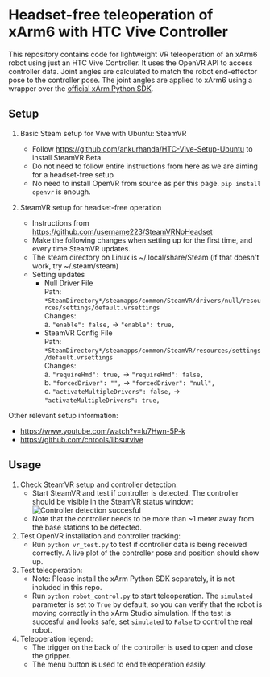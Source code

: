 # Headset-free teleoperation of xArm6 with HTC Vive Controller

This repository contains code for lightweight VR teleoperation of an xArm6 robot using just an HTC Vive Controller. It uses the OpenVR API to access controller data. Joint angles are calculated to match the robot end-effector pose to the controller pose. The joint angles are applied to xArm6 using a wrapper over the [official xArm Python SDK](https://github.com/xArm-Developer/xArm-Python-SDK).

## Setup
1. Basic Steam setup for Vive with Ubuntu: SteamVR
      - Follow https://github.com/ankurhanda/HTC-Vive-Setup-Ubuntu to install SteamVR Beta
      - Do not need to follow entire instructions from here as we are aiming for a headset-free setup
      - No need to install OpenVR from source as per this page. `pip install openvr` is enough.  

2. SteamVR setup for headset-free operation
      - Instructions from https://github.com/username223/SteamVRNoHeadset
      - Make the following changes when setting up for the first time, and every time SteamVR updates.
      - The steam directory on Linux is  ~/.local/share/Steam (if that doesn't work, try ~/.steam/steam)
      - Setting updates
        - Null Driver File  
          Path: `*SteamDirectory*/steamapps/common/SteamVR/drivers/null/resources/settings/default.vrsettings`  
          Changes:   
          a. `"enable": false,` -> `"enable": true,`
        - SteamVR Config File  
          Path: `*SteamDirectory*/steamapps/common/SteamVR/resources/settings/default.vrsettings`  
          Changes:   
          a. `"requireHmd": true,` -> `"requireHmd": false,`  
          b. `"forcedDriver": "",` -> `"forcedDriver": "null",`   
          c. `"activateMultipleDrivers": false,` -> `"activateMultipleDrivers": true,`

Other relevant setup information:
* https://www.youtube.com/watch?v=lu7Hwn-5P-k
* https://github.com/cntools/libsurvive


## Usage
1. Check SteamVR setup and controller detection:
      - Start SteamVR and test if controller is detected. The controller should be visible in the SteamVR status window:
![Controller detection succesful](SteamVR-controller.png)
      - Note that the controller needs to be more than ~1 meter away from the base stations to be detected.
2. Test OpenVR installation and controller tracking: 
      - Run `python vr_test.py` to test if controller data is being received correctly. A live plot of the controller pose and position should show up.
3. Test teleoperation:
      - Note: Please install the xArm Python SDK separately, it is not included in this repo.
      - Run `python robot_control.py` to start teleoperation. The `simulated` parameter is set to `True` by default, so you can verify that the robot is moving correctly in the xArm Studio simulation. If the test is succesful and looks safe, set `simulated` to `False` to control the real robot.
4. Teleoperation legend: 
      - The trigger on the back of the controller is used to open and close the gripper.
      - The menu button is used to end teleoperation easily.
